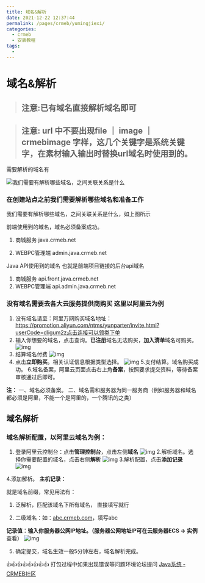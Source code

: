 ```yaml
---
title: 域名&解析
date: 2021-12-22 12:37:44
permalink: /pages/crmeb/yumingjiexi/
categories:
  - crmeb
  - 安装教程
tags:
  - 
---
```

# 域名&解析

> ## **注意:已有域名直接解析域名即可**

>  ## 注意: url 中不要出现file ｜ image  ｜ crmebimage 字样，这几个关键字是系统关键字，在素材输入输出时替换url域名时使用到的。

需要解析的域名有

![我们需要有解析哪些域名，之间关联关系是什么](https://cdn.jsdelivr.net/gh/xbdazz/mypic/img/202203261416520.png)

### 在创建站点之前我们需要解析哪些域名和准备工作

我们需要有解析哪些域名，之间关联关系是什么，如上图所示

前端使用到的域名，域名必须备案成功。

1. 商城服务				java.crmeb.net

2. WEBPC管理端	admin.java.crmeb.net

Java API使用到的域名 也就是前端项目链接的后台api域名

1. 商城服务				api.front.java.crmeb.net
2. WEBPC管理端 	  api.admin.java.crmeb.net

### 没有域名需要去各大云服务提供商购买 这里以阿里云为例

1. 没有域名请至：阿里万网购买域名地址：https://promotion.aliyun.com/ntms/yunparter/invite.html?userCode=dligum2z点击连接可以领劵下单
2. 输入你想要的域名，点击查询。**已注册**域名无法购买，**加入清单**域名可购买。
   ![img](https://img.kancloud.cn/de/3d/de3df6cb4a51868d72f4007395654224_755x362.png)
3. 结算域名付费
   ![img](https://img.kancloud.cn/17/18/17186f4f1a9224dc826f3846a9ed555e_282x143.png)
4. 点击**立即购买**。相关认证信息根据类型选择。
   ![img](https://img.kancloud.cn/99/aa/99aa25465bb53b6cf26da287f911ac16_756x568.png)
   5.支付结算。域名购买成功。
   6.域名备案，阿里云页面点击右上角**备案**，按照要求提交资料，等待备案审核通过后即可。

**注：**
一、域名必须备案。
二、域名需和服务器为同一服务商（例如服务器和域名都必须是阿里，不能一个是阿里的，一个腾讯的之类）

## 域名解析

### 域名解析配置，以阿里云域名为例：

1. 登录阿里云控制台：点击**管理控制台**，点击左侧**域名**
   ![img](https://img.kancloud.cn/01/6a/016a5fbe5efb438c0a44ec22f10fb36f_162x314.png)
   2.解析域名。选择你需要配置的域名，点击右侧**解析**
   ![img](https://img.kancloud.cn/41/ca/41ca5ba5a8fa8a24415bbcecfab5cd47_755x243.png)
   3.解析配置，点击**添加记录**
   ![img](https://img.kancloud.cn/dc/06/dc06b0ef41f5f735de043b3293daf10d_377x170.png)

4.添加解析。
**主机记录：**

就是域名前缀，常见用法有：

1. 泛解析，匹配该域名下所有域名， 直接填写就行

2. 二级域名：如：[abc.crmeb.com](http://abc.crmeb.com/)，填写abc

**记录值：**输入你服务器公网IP地址。（服务器公网地址IP可在**云服务器ECS → 实例** 查看）
![img](https://img.kancloud.cn/27/93/2793b028f36056a39dc1feb2d72b51c0_504x387.png)

5. 确定提交，域名生效一般5分钟左右，域名解析完成。

👍👍👍👍👍👍👍👍 打包过程中如果出现错误等问题环境论坛提问 [Java系统 - CRMEB社区](https://q.crmeb.com/?categoryId=122&sequence=0)